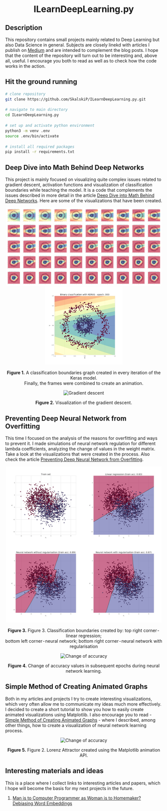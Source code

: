 <h1 align="center">ILearnDeepLearning.py</h1>

## Description

This repository contains small projects mainly related to Deep Learning but also Data Science in general. Subjects are closely linekd with articles I publish on [Medium][1] and are intended to complement the blog posts. I hope that the content of the repository will turn out to be interesting and, above all, useful. I encourage you both to read as well as to check how the code works in the action.

## Hit the ground running

``` bash
# clone repository
git clone https://github.com/SkalskiP/ILearnDeepLearning.py.git

# navigate to main directory
cd ILearnDeepLearning.py

# set up and activate python environment
python3 -m venv .env
source .env/bin/activate

# install all required packages
pip install -r requirements.txt
```

## Deep Dive into Math Behind Deep Networks

This project is mainly focused on visualizing quite complex issues related to gradient descent, activation functions and visualization of classification boundaries while teaching the model. It is a code that complements the issues described in more detail in the article [Deep Dive into Math Behind Deep Networks][2]. Here are some of the visualizations that have been created.

<p align="center"> 
    <img height="250" src="./01_mathematics_of_nn/final_visualisations/keras_frames.png" alt="Keras model frames">
    <img height="250" src="./01_mathematics_of_nn/final_visualisations/keras_class_boundaries.gif" alt="Keras class boundries">
</p>

<p align="center"> 
    <b>Figure 1.</b> A classification boundaries graph created in every iteration of the Keras model.</br>
    Finally, the frames were combined to create an animation.
</p>

<p align="center"> 
    <img width="400" src="./01_mathematics_of_nn/final_visualisations/gradient_descent.gif" alt="Gradient descent">
</p>

<p align="center"> 
    <b>Figure 2.</b> Visualization of the gradient descent.
</p>

## Preventing Deep Neural Network from Overfitting

This time I focused on the analysis of the reasons for overfitting and ways to prevent it. I made simulations of neural network regulation for different lambda coefficients, analyzing the change of values in the weight matrix. Take a look at the visualizations that were created in the process. Also check the article [Preventing Deep Neural Network from Overfitting][3].

<p align="center"> 
    <img width="500" src="./02_exploring_overfitting/final_visualisations/bias_variance.gif" alt="Change of accuracy">
</p>

<p align="center"> 
    <b>Figure 3.</b> Figure 3. Classification boundaries created by: top right corner - linear regression;</br>
    bottom left corner - neural network; bottom right corner - neural network with regularisation
</p>

<p align="center"> 
    <img width="500" src="./02_exploring_overfitting/final_visualisations/train_vs_validation_acc.gif" alt="Change of accuracy">
</p>

<p align="center"> 
    <b>Figure 4.</b> Change of accuracy values in subsequent epochs during neural network learning.
</p>

## Simple Method of Creating Animated Graphs

Both in my articles and projects I try to create interesting visualizations, which very often allow me to communicate my ideas much more effectively. I decided to create a short tutorial to show you how to easily create animated visualizations using Matplotlib. I also encourage you to read - [Simple Method of Creating Animated Graphs][4] - where I described, among other things, how to create a visualization of neural network learning process.

<p align="center"> 
    <img width="500" src="./03_animated_graphs/final_visualisations/lorenz_attractor.gif" alt="Change of accuracy">
</p>

<p align="center"> 
    <b>Figure 5.</b> Figure 2. Lorenz Attractor created using the Matplotlib animation API.
</p>

## Interesting materials and ideas

This is a place where I collect links to interesting articles and papers, which I hope will become the basis for my next projects in the future.

1. [Man is to Computer Programmer as Woman is to Homemaker? Debiasing Word Embeddings][5]

[1]: https://medium.com/@piotr.skalski92
[2]: https://towardsdatascience.com/https-medium-com-piotr-skalski92-deep-dive-into-deep-networks-math-17660bc376ba
[3]: https://towardsdatascience.com/preventing-deep-neural-network-from-overfitting-953458db800a
[4]: https://towardsdatascience.com/simple-method-of-creating-animated-graphs-127c11f58cc5
[5]: https://arxiv.org/abs/1607.06520
